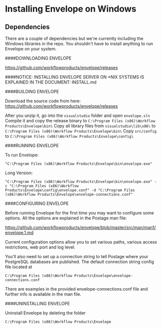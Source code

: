 # Installing Envelope on Windows

## Dependencies

There are a couple of dependencies but we're currently including the Windows libraries in the repo. You shouldn't have to install anything to run Envelope on your system.

####DOWNLOADING ENVELOPE

https://github.com/workflowproducts/envelope/releases


####NOTICE: INSTALLING ENVELOPE SERVER ON *NIX SYSTEMS IS EXPLAINED IN THE DOCUMENT: INSTALL.md

####BUILDING ENVELOPE

Download the source code from here: https://github.com/workflowproducts/envelope/releases

After you unzip it, go into the `visualstudio` folder and open `envelope.sln`
Compile it and copy the release binary to `C:\Program Files (x86)\Workflow Products\Envelope\bin\`
Copy all library files from `visualstudio\lib\x86\` to `C:\Program Files (x86)\Workflow Products\Envelope\bin\`
Copy `src/config` to `C:\Program Files (x86)\Workflow Products\Envelope\config\`

####RUNNING ENVELOPE

To run Envelope:
```
"C:\Program Files (x86)\Workflow Products\Envelope\bin\envelope.exe"
```
Long Version:
```
"C:\Program Files (x86)\Workflow Products\Envelope\bin\envelope.exe" -c "C:\Program Files (x86)\Workflow Products\Envelope\config\envelope.conf" -d "C:\Program Files (x86)\Workflow Products\Envelope\envelope-connections.conf"
```

####CONFIGURING ENVELOPE

Before running Envelope for the first time you may want to configure some options. All the options are explained in the Postage man file:

https://github.com/workflowproducts/envelope/blob/master/src/man/man1/envelope.1.md

Current configuration options allow you to set various paths, various access restrictions, web port and log level.

You'll also need to set up a connection string to tell Postage where your PostgreSQL databases are published. The default connection string config file located at
```
C:\Program Files (x86)\Workflow Products\Envelope\envelope-connections.conf
```
    
There are examples in the provided envelope-connections.conf file and further info is available in the man file.


####UNINSTALLING ENVELOPE

Uninstall Envelope by deleting the folder
```
C:\Program Files (x86)\Workflow Products\Envelope
```
